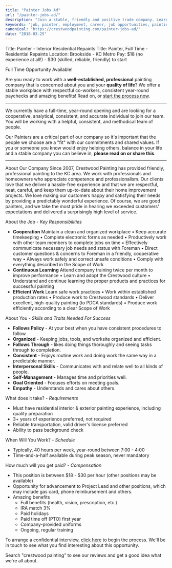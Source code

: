 ```yaml
---
title: "Painter Jobs Ad"
url: "/painter-jobs-ad/"
description: "Join a stable, friendly and positive trade company. Learn it from the ground up. Or, upgrade and leave your current dead-end behind."
keywords: "job, painter, employment, career, job opportunities, painting trade, training"
canonical: "https://crestwoodpainting.com/painter-jobs-ad/"
date: "2018-03-25"
---
```


Title: Painter - Interior Residential Repaints
Title: Painter, Full Time - Residential Repaints
Location: Brookside - KC Metro
Pay: $18 (no experience at all!) - $30 (skilled, reliable, friendly) to start

Full Time Opportunity Available!

Are you ready to work with a **well-established, professional** painting company that is concerned about you and your **quality of life**? We offer a stable workplace with respectful co-workers, consistent year-round paychecks and amazing benefits!
Read on, or [start the process now](https://crestwoodpainting.com/employment/).

* * *

We currently have a full-time, year-round opening and are looking for a cooperative, analytical, consistent, and accurate individual to join our team. You will be working with a helpful, consistent, and methodical team of people.

Our Painters are a critical part of our company so it's important that the people we choose are a "fit" with our commitments and shared values. If you or someone you know would enjoy helping others, balance in your life and a stable company you can believe in, **please read on or share this**.

* * *

About Our Company
Since 2007, Crestwood Painting has provided friendly, professional painting to the KC area. We work with professionals and homeowners who appreciate competence and professionalism. Our clients love that we deliver a hassle-free experience and that we are respectful, neat, careful, and keep them up-to-date about their home improvement projects. We love making our customers happy and satisfying their needs by providing a predictably wonderful experience. Of course, we are good painters, and we take the most pride in hearing we exceeded customers' expectations and delivered a surprisingly high level of service.

About the Job - _Key Responsibilities_

- **Cooperation**
    Maintain a clean and organized workplace • Keep accurate timekeeping • Complete electronic forms as needed • Productively work with other team members to complete jobs on time • Effectively communicate necessary job needs and status with Foreman • Direct customer questions & concerns to Foreman in a friendly, cooperative way • Always work safely and correct unsafe conditions • Comply with everything described in the Scope of Work
- **Continuous Learning**
    Attend company training twice per month to improve performance • Learn and adopt the Crestwood culture • Understand and continue learning the proper products and practices for successful painting
- **Efficient Work**
    Learn safe work practices • Work within established production rates • Produce work to Crestwood standards • Deliver excellent, high-quality painting (to PDCA standards) • Produce work efficiently according to a clear Scope of Work

About You - _Skills and Traits Needed For Success_

- **Follows Policy** - At your best when you have consistent procedures to follow.
- **Organized** - Keeping jobs, tools, and worksite organized and efficient.
- **Follows Through** - likes doing things thoroughly and seeing tasks through to completion.
- **Consistent** - Enjoys routine work and doing work the same way in a predictable manner.
- **Interpersonal Skills** - Communicates with and relate well to all kinds of people.
- **Self-Management** - Manages time and priorities well.
- **Goal Oriented** - Focuses efforts on meeting goals.
- **Empathy** - Understands and cares about others.

What does it take? - _Requirements_

- Must have residential interior & exterior painting experience, including quality preparation
- 3+ years of experience preferred, not required
- Reliable transportation, valid driver's license preferred
- Ability to pass background check

When Will You Work? - _Schedule_

- Typically, 40 hours per week, year-round between 7:00 - 4:00
- Time-and-a-half available during peak season, never mandatory

How much will you get paid? - _Compensation_

- This position is between $18 - $30 per hour (other positions may be available)
- Opportunity for advancement to Project Lead and other positions, which may include gas card, phone reimbursement and others.
- Amazing benefits
    - Full benefits (health, vision, prescription, etc.)
    - IRA match 3%
    - Paid holidays
    - Paid time off (PTO) first year
    - Company-provided uniforms
    - Ongoing, regular training

To arrange a confidential interview, [click here](https://crestwoodpainting.com/employment/) to begin the process. We'll be in touch to see what you find interesting about this opportunity.

Search "crestwood painting" to see our reviews and get a good idea what we're all about.
